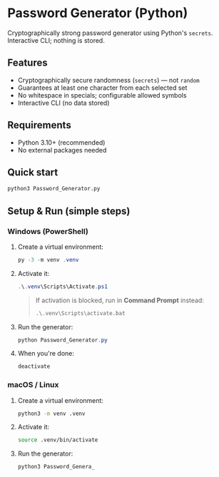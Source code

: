 # Password Generator (Python)

Cryptographically strong password generator using Python's `secrets`. Interactive CLI; nothing is stored.

## Features
- Cryptographically secure randomness (`secrets`) — not `random`
- Guarantees at least one character from each selected set
- No whitespace in specials; configurable allowed symbols
- Interactive CLI (no data stored)

## Requirements
- Python 3.10+ (recommended)
- No external packages needed

## Quick start
```bash
python3 Password_Generator.py
```

## Setup & Run (simple steps)

### Windows (PowerShell)
1. Create a virtual environment:
   ```powershell
   py -3 -m venv .venv
   ```
2. Activate it:
   ```powershell
   .\.venv\Scripts\Activate.ps1
   ```
   > If activation is blocked, run in **Command Prompt** instead:
   > ```cmd
   > .\.venv\Scripts\activate.bat
   > ```
3. Run the generator:
   ```powershell
   python Password_Generator.py
   ```
4. When you're done:
   ```powershell
   deactivate
   ```

### macOS / Linux
1. Create a virtual environment:
   ```bash
   python3 -m venv .venv
   ```
2. Activate it:
   ```bash
   source .venv/bin/activate
   ```
3. Run the generator:
   ```bash
   python3 Password_Genera_
